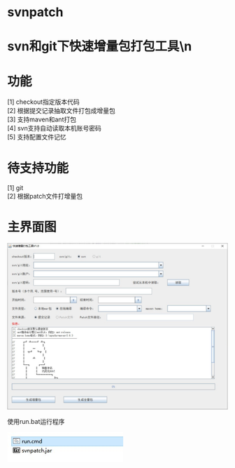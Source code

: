 # svnpatch
# svn和git下快速增量包打包工具\n
# 功能
[1] checkout指定版本代码  
[2] 根据提交记录抽取文件打包成增量包  
[3] 支持maven和ant打包  
[4] svn支持自动读取本机账号密码  
[5] 支持配置文件记忆  

# 待支持功能
[1] git  
[2] 根据patch文件打增量包  

# 主界面图
![image](https://github.com/zhongyueming1121/svnpatch/blob/main/doc/window.jpg)

使用run.bat运行程序

![image](https://github.com/zhongyueming1121/svnpatch/blob/main/doc/run.jpg)
